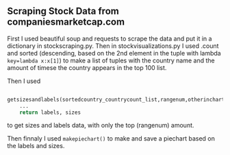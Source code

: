 ## Scraping Stock Data from companiesmarketcap.com

First I used beautiful soup and requests to scrape the data and put it in a dictionary in stockscraping.py.
Then in stockvisualizations.py I used .count and sorted (descending, based on the 2nd element in the tuple with lambda `key=lambda x:x[1]`) to make a list of tuples with the country name and the amount of timese the country appears in the top 100 list.

Then I used

```python

getsizesandlabels(sortedcountry_countrycount_list,rangenum,otherinchart=True)
    ...
    return labels, sizes

```

to get sizes and labels data, with only the top (rangenum) amount.

Then finnaly I used `makepiechart()` to make and save a piechart based on the labels and sizes.
